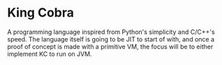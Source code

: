 # King Cobra
A programming language inspired from Python's simplicity and C/C++'s speed.
The language itself is going to be JIT to start of with, and once a proof of concept is made with a 
primitive VM, the focus will be to either implement KC to run on JVM.
